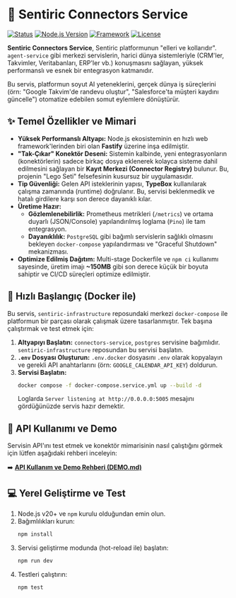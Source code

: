 # 🔌 Sentiric Connectors Service

[![Status](https://img.shields.io/badge/status-active-success.svg)]()
[![Node.js Version](https://img.shields.io/badge/node-20.x-green.svg)](https://nodejs.org/)
[![Framework](https://img.shields.io/badge/framework-Fastify-black.svg)](https://www.fastify.io/)
[![License](https://img.shields.io/badge/license-UNLICENSED-lightgrey.svg)](LICENSE)

**Sentiric Connectors Service**, Sentiric platformunun "elleri ve kollarıdır". `agent-service` gibi merkezi servislerin, harici dünya sistemleriyle (CRM'ler, Takvimler, Veritabanları, ERP'ler vb.) konuşmasını sağlayan, yüksek performanslı ve esnek bir entegrasyon katmanıdır.

Bu servis, platformun soyut AI yeteneklerini, gerçek dünya iş süreçlerini (örn: "Google Takvim'de randevu oluştur", "Salesforce'ta müşteri kaydını güncelle") otomatize edebilen somut eylemlere dönüştürür.

## ✨ Temel Özellikler ve Mimari

*   **Yüksek Performanslı Altyapı:** Node.js ekosisteminin en hızlı web framework'lerinden biri olan **Fastify** üzerine inşa edilmiştir.
*   **"Tak-Çıkar" Konektör Deseni:** Sistemin kalbinde, yeni entegrasyonların (konektörlerin) sadece birkaç dosya eklenerek kolayca sisteme dahil edilmesini sağlayan bir **Kayıt Merkezi (Connector Registry)** bulunur. Bu, projenin "Lego Seti" felsefesinin kusursuz bir uygulamasıdır.
*   **Tip Güvenliği:** Gelen API isteklerinin yapısı, **TypeBox** kullanılarak çalışma zamanında (runtime) doğrulanır. Bu, servisi beklenmedik ve hatalı girdilere karşı son derece dayanıklı kılar.
*   **Üretime Hazır:**
    *   **Gözlemlenebilirlik:** Prometheus metrikleri (`/metrics`) ve ortama duyarlı (JSON/Console) yapılandırılmış loglama (`Pino`) ile tam entegrasyon.
    *   **Dayanıklılık:** `PostgreSQL` gibi bağımlı servislerin sağlıklı olmasını bekleyen `docker-compose` yapılandırması ve "Graceful Shutdown" mekanizması.
*   **Optimize Edilmiş Dağıtım:** Multi-stage Dockerfile ve `npm ci` kullanımı sayesinde, üretim imajı **~150MB** gibi son derece küçük bir boyuta sahiptir ve CI/CD süreçleri optimize edilmiştir.

## 🚀 Hızlı Başlangıç (Docker ile)

Bu servis, `sentiric-infrastructure` reposundaki merkezi `docker-compose` ile platformun bir parçası olarak çalışmak üzere tasarlanmıştır. Tek başına çalıştırmak ve test etmek için:

1.  **Altyapıyı Başlatın:** `connectors-service`, `postgres` servisine bağımlıdır. `sentiric-infrastructure` reposundan bu servisi başlatın.
2.  **`.env` Dosyası Oluşturun:** `.env.docker` dosyasını `.env` olarak kopyalayın ve gerekli API anahtarlarını (örn: `GOOGLE_CALENDAR_API_KEY`) doldurun.
3.  **Servisi Başlatın:**
    ```bash
    docker compose -f docker-compose.service.yml up --build -d
    ```
    Loglarda `Server listening at http://0.0.0.0:5005` mesajını gördüğünüzde servis hazır demektir.

## 🤖 API Kullanımı ve Demo

Servisin API'ını test etmek ve konektör mimarisinin nasıl çalıştığını görmek için lütfen aşağıdaki rehberi inceleyin:

➡️ **[API Kullanım ve Demo Rehberi (DEMO.md)](DEMO.md)**

## 💻 Yerel Geliştirme ve Test

1.  Node.js v20+ ve `npm` kurulu olduğundan emin olun.
2.  Bağımlılıkları kurun:
    ```bash
    npm install
    ```
3.  Servisi geliştirme modunda (hot-reload ile) başlatın:
    ```bash
    npm run dev
    ```
4.  Testleri çalıştırın:
    ```bash
    npm test
    ```
